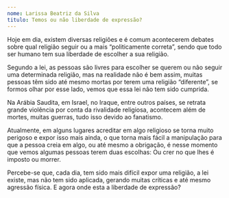 ```yaml
---
nome: Larissa Beatriz da Silva
titulo: Temos ou não liberdade de expressão?
---
```


Hoje em dia, existem diversas religiões e é comum acontecerem debates sobre qual religião seguir ou a mais “politicamente correta”, sendo que todo ser humano tem sua liberdade de escolher a sua religião.

Segundo a lei, as pessoas são livres para escolher se querem ou não seguir uma determinada religião, mas na realidade não é bem assim, muitas pessoas têm sido até mesmo mortas por terem uma religião “diferente”, se formos olhar por esse lado, vemos que essa lei não tem sido cumprida.

Na Arábia Saudita, em Israel, no Iraque, entre outros países, se retrata grande violência por conta da rivalidade religiosa, acontecem além de mortes, muitas guerras, tudo isso devido ao fanatismo.

Atualmente, em alguns lugares acreditar em algo religioso se torna muito perigoso e expor isso mais ainda, o que torna mais fácil a manipulação para que a pessoa creia em algo, ou até mesmo a obrigação, é nesse momento que vemos algumas pessoas terem duas escolhas: Ou crer no que lhes é imposto ou morrer.

Percebe-se que, cada dia, tem sido mais difícil expor uma religião, a lei existe, mas não tem sido aplicada, gerando muitas críticas e até mesmo agressão física. E agora onde esta a liberdade de expressão?

